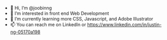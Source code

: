 - 👋 Hi, I’m @joobinng
- 👀 I’m interested in front end Web Development
- 🌱 I’m currently learning more CSS, Javascript, and Adobe Illustrator
- 📫 You can reach me on LinkedIn or https://www.linkedin.com/in/justin-ng-05170a198
